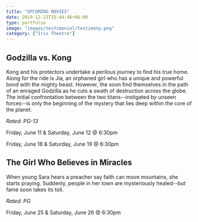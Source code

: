 ```yaml
---
title: "UPCOMING MOVIES"
date: 2019-12-23T15:44:46+06:00
type: portfolio
image: "images/testimonial/testimony.png"
category: ["Iris Theatre"]
---
```


## Godzilla vs. Kong

Kong and his protectors undertake a perilous journey to find his true home. Along for the ride is Jia, an orphaned girl who has a unique and powerful bond with the mighty beast. However, the soon find themselves in the path of an enraged Godzilla as he cuts a swath of destruction across the globe. The initial confrontation between the two titans--instigated by unseen forces--is only the beginning of the mystery that lies deep within the core of the planet.

_Rated: PG-13_

Friday, June 11 & Saturday, June 12 @ 6:30pm

Friday, June 18 & Saturday, June 19 @ 6:30pm

## The Girl Who Believes in Miracles

When young Sara hears a preacher say faith can move mountains, she starts praying. Suddenly, people in her town are mysteriously healed--but fame soon takes its toll.

_Rated: PG_

Friday, June 25 & Saturday, June 26 @ 6:30pm
